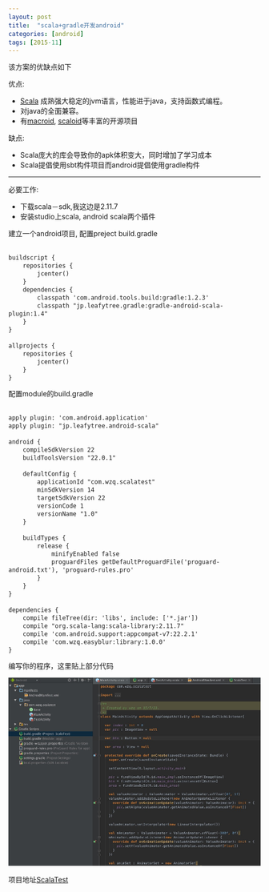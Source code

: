 ```yaml
---
layout: post
title:  "scala+gradle开发android"
categories: [android]
tags: [2015-11]
---
```


该方案的优缺点如下 

优点: 
 * [Scala](http://www.scala-lang.org/) 成熟强大稳定的jvm语言，性能进于java，支持函数式编程。
 * 对java的全面兼容。 
 * 有[macroid](http://macroid.github.io/ScalaOnAndroid.html), [scaloid](https://github.com/pocorall/scaloid)等丰富的开源项目

缺点: 
* Scala庞大的库会导致你的apk体积变大，同时增加了学习成本
* Scala提倡使用sbt构件项目而android提倡使用gradle构件

***

必要工作: 

* 下载scala－sdk,我这边是2.11.7
* 安装studio上scala, android scala两个插件 

建立一个android项目, 配置preject build.gradle  
<pre><code>
buildscript {
    repositories {
        jcenter()
    }
    dependencies {
        classpath 'com.android.tools.build:gradle:1.2.3'
        classpath "jp.leafytree.gradle:gradle-android-scala-plugin:1.4"
    }
}

allprojects {
    repositories {
        jcenter()
    }
}
</code></pre>

配置module的build.gradle
<pre><code>
apply plugin: 'com.android.application'
apply plugin: "jp.leafytree.android-scala"

android {
    compileSdkVersion 22
    buildToolsVersion "22.0.1"

    defaultConfig {
        applicationId "com.wzq.scalatest"
        minSdkVersion 14
        targetSdkVersion 22
        versionCode 1
        versionName "1.0"
    }

    buildTypes {
        release {
            minifyEnabled false
            proguardFiles getDefaultProguardFile('proguard-android.txt'), 'proguard-rules.pro'
        }
    }
}

dependencies {
    compile fileTree(dir: 'libs', include: ['*.jar'])
    compile "org.scala-lang:scala-library:2.11.7"
    compile 'com.android.support:appcompat-v7:22.2.1'
    compile 'com.wzq.easyblur:library:1.0.0'
}
</code></pre>

编写你的程序，这里贴上部分代码 

<img src="/assets/image/scala_code.png" /> 

项目地址[ScalaTest](https://github.com/wzq/ScalaTest)